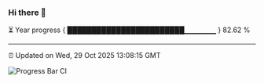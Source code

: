 ### Hi there 👋

⏳ Year progress { ████████████████████████▁▁▁▁▁▁ } 82.62 %

---

⏰ Updated on Wed, 29 Oct 2025 13:08:15 GMT

![Progress Bar CI](https://github.com/IshwaranRudhara/GIT-ACTION/workflows/Progress%20Bar%20CI/badge.svg)

